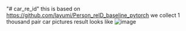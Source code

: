 "# car_re_id" 
this is based on https://github.com/layumi/Person_reID_baseline_pytorch
we collect 1 thousand pair car pictures
result looks like 
![image](https://github.com/wuchangsheng951/car_re_id/blob/master/images/%E5%BE%AE%E4%BF%A1%E5%9B%BE%E7%89%87_20190326101441.png)
